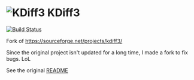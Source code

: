 # ![KDiff3](kdiff3/src-QT4/hi32-app-kdiff3.png) KDiff3

[![Build Status](https://travis-ci.org/timxx/kdiff3.svg?branch=master)](https://travis-ci.org/timxx/kdiff3)

Fork of https://sourceforge.net/projects/kdiff3/

Since the original project isn't updated for a long time, I made a fork to fix bugs. LoL

See the original [README](kdiff3/README)
